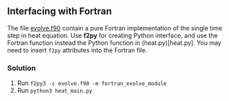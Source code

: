 ## Interfacing with Fortran

The file [evolve.f90](evolve.f90) contain a pure Fortran implementation of the
single time step in heat equation. Use **f2py** for creating Python interface,
and use the Fortran function instead the Python function in
(heat.py)[heat.py].
You may need to insert `f2py` attributes into the Fortran file.

### Solution

1. Run `f2py3 -c evolve.f90 -m fortran_evolve_module`
2. Run `python3 heat_main.py`